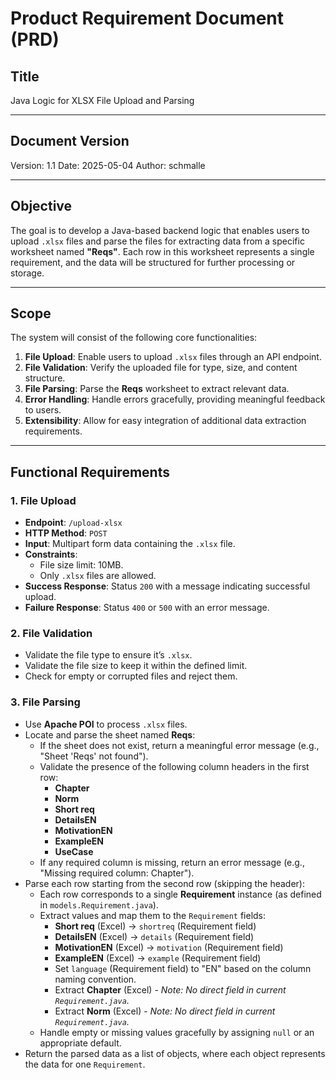 # Product Requirement Document (PRD)

## Title

Java Logic for XLSX File Upload and Parsing

---

## Document Version

Version: 1.1
Date: 2025-05-04
Author: schmalle

---

## Objective

The goal is to develop a Java-based backend logic that enables users to upload `.xlsx` files and parse the files for extracting data from a specific worksheet named **"Reqs"**. Each row in this worksheet represents a single requirement, and the data will be structured for further processing or storage.

---

## Scope

The system will consist of the following core functionalities:

1. **File Upload**: Enable users to upload `.xlsx` files through an API endpoint.
2. **File Validation**: Verify the uploaded file for type, size, and content structure.
3. **File Parsing**: Parse the **Reqs** worksheet to extract relevant data.
4. **Error Handling**: Handle errors gracefully, providing meaningful feedback to users.
5. **Extensibility**: Allow for easy integration of additional data extraction requirements.

---

## Functional Requirements

### 1. File Upload

- **Endpoint**: `/upload-xlsx`
- **HTTP Method**: `POST`
- **Input**: Multipart form data containing the `.xlsx` file.
- **Constraints**:
  - File size limit: 10MB.
  - Only `.xlsx` files are allowed.
- **Success Response**: Status `200` with a message indicating successful upload.
- **Failure Response**: Status `400` or `500` with an error message.

### 2. File Validation

- Validate the file type to ensure it’s `.xlsx`.
- Validate the file size to keep it within the defined limit.
- Check for empty or corrupted files and reject them.

### 3. File Parsing

- Use **Apache POI** to process `.xlsx` files.
- Locate and parse the sheet named **Reqs**:
  - If the sheet does not exist, return a meaningful error message (e.g., "Sheet 'Reqs' not found").
  - Validate the presence of the following column headers in the first row:
    - **Chapter**
    - **Norm**
    - **Short req**
    - **DetailsEN**
    - **MotivationEN**
    - **ExampleEN**
    - **UseCase**
  - If any required column is missing, return an error message (e.g., "Missing required column: Chapter").
- Parse each row starting from the second row (skipping the header):
  - Each row corresponds to a single **Requirement** instance (as defined in `models.Requirement.java`).
  - Extract values and map them to the `Requirement` fields:
    - **Short req** (Excel) -> `shortreq` (Requirement field)
    - **DetailsEN** (Excel) -> `details` (Requirement field)
    - **MotivationEN** (Excel) -> `motivation` (Requirement field)
    - **ExampleEN** (Excel) -> `example` (Requirement field)
    - Set `language` (Requirement field) to "EN" based on the column naming convention.
    - Extract **Chapter** (Excel) - *Note: No direct field in current `Requirement.java`.*
    - Extract **Norm** (Excel) - *Note: No direct field in current `Requirement.java`.*
  - Handle empty or missing values gracefully by assigning `null` or an appropriate default.
- Return the parsed data as a list of objects, where each object represents the data for one `Requirement`.


